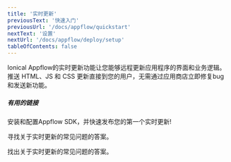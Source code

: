 ```yaml
---
title: '实时更新'
previousText: '快速入门'
previousUrl: '/docs/appflow/quickstart'
nextText: '设置'
nextUrl: '/docs/appflow/deploy/setup'
tableOfContents: false
---
```


Ionical Appflow的实时更新功能让您能够远程更新应用程序的界面和业务逻辑。 推送 HTML、JS 和 CSS 更新直接到您的用户，无需通过应用商店立即修复bug和发送新功能。

##### 有用的链接

<docs-cards> <docs-card header="Deploy a Live Update" href="/docs/appflow/quickstart/deploy" icon="/docs/assets/icons/guide-quickstart-icon.png"> 

安装和配置Appflow SDK，并快速发布您的第一个实时更新!</docs-card>

<docs-card header="Builds FAQ" href="https://ionic.zendesk.com/hc/en-us/categories/360000410474-Deploy-Builds-Git-" icon="/docs/assets/icons/guide-faq-icon.png"> 

寻找关于实时更新的常见问题的答案。</docs-card>

<docs-card header="Live Update FAQ" href="https://ionic.zendesk.com/hc/en-us/categories/360000409113-Deploy" icon="/docs/assets/icons/guide-faq-icon.png"> 

找出关于实时更新的常见问题的答案。</docs-card> </docs-cards>